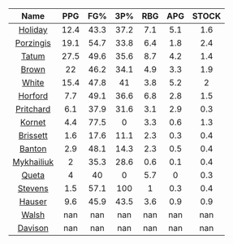 |                                     Name                                     |  PPG  |  FG%  |  3P%  |  RBG  |  APG  |  STOCK  |
|:----------------------------------------------------------------------------:|:-----:|:-----:|:-----:|:-----:|:-----:|:-------:|
|      [Holiday](https://www.espn.com/nba/player/_/id/3995/jrue-holiday)       | 12.4  | 43.3  | 37.2  |  7.1  |  5.1  |   1.6   |
| [Porzingis](https://www.espn.com/nba/player/_/id/3102531/kristaps-porzingis) | 19.1  | 54.7  | 33.8  |  6.4  |  1.8  |   2.4   |
|      [Tatum](https://www.espn.com/nba/player/_/id/4065648/jayson-tatum)      | 27.5  | 49.6  | 35.6  |  8.7  |  4.2  |   1.4   |
|      [Brown](https://www.espn.com/nba/player/_/id/3917376/jaylen-brown)      |  22   | 46.2  | 34.1  |  4.9  |  3.3  |   1.9   |
|     [White](https://www.espn.com/nba/player/_/id/3078576/derrick-white)      | 15.4  | 47.8  |  41   |  3.8  |  5.2  |    2    |
|       [Horford](https://www.espn.com/nba/player/_/id/3213/al-horford)        |  7.7  | 49.1  | 36.6  |  6.8  |  2.8  |   1.5   |
|  [Pritchard](https://www.espn.com/nba/player/_/id/4066354/payton-pritchard)  |  6.1  | 37.9  | 31.6  |  3.1  |  2.9  |   0.3   |
|      [Kornet](https://www.espn.com/nba/player/_/id/3064560/luke-kornet)      |  4.4  | 77.5  |   0   |  3.3  |  0.6  |   1.3   |
|   [Brissett](https://www.espn.com/nba/player/_/id/4278031/oshae-brissett)    |  1.6  | 17.6  | 11.1  |  2.3  |  0.3  |   0.4   |
|     [Banton](https://www.espn.com/nba/player/_/id/4397885/dalano-banton)     |  2.9  | 48.1  | 14.3  |  2.3  |  0.5  |   0.4   |
|  [Mykhailiuk](https://www.espn.com/nba/player/_/id/3133602/svi-mykhailiuk)   |   2   | 35.3  | 28.6  |  0.6  |  0.1  |   0.4   |
|     [Queta](https://www.espn.com/nba/player/_/id/4397424/neemias-queta)      |   4   |  40   |   0   |  5.7  |   0   |   0.3   |
|    [Stevens](https://www.espn.com/nba/player/_/id/4066405/lamar-stevens)     |  1.5  | 57.1  |  100  |   1   |  0.3  |   0.4   |
|      [Hauser](https://www.espn.com/nba/player/_/id/4065804/sam-hauser)       |  9.6  | 45.9  | 43.5  |  3.6  |  0.9  |   0.9   |
|      [Walsh](https://www.espn.com/nba/player/_/id/4683689/jordan-walsh)      |  nan  |  nan  |  nan  |  nan  |  nan  |   nan   |
|      [Davison](https://www.espn.com/nba/player/_/id/4576085/jd-davison)      |  nan  |  nan  |  nan  |  nan  |  nan  |   nan   |